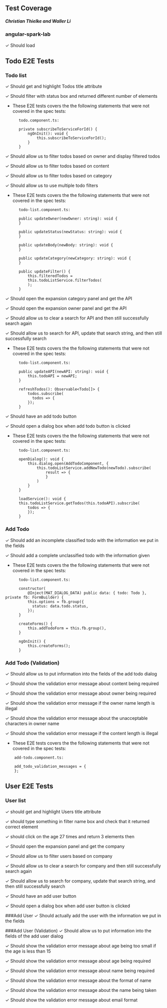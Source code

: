 ## Test Coverage
##### Christian Thielke and Waller Li
### angular-spark-lab
   ✓ Should load

## Todo E2E Tests
### Todo list

   ✓ Should get and highlight Todos title attribute 

   ✓ Should filter with status box and returned different number of elements
   
   - These E2E tests covers the the following statements that were not covered in the spec tests:
   ```text
         todo.component.ts:
         
         private subscribeToServiceForId() {
             ngOnInit(): void {
                 this.subscribeToServiceForId();
             }
         }
   ```

   ✓ Should allow us to filter todos based on owner and display filtered todos
 
   ✓ Should allow us to filter todos based on content

   ✓ Should allow us to filter todos based on category

   ✓ Should allow us to use multiple todo filters
   
   - These E2E tests covers the the following statements that were not covered in the spec tests:

   ```text
         todo-list.component.ts:
         
         public updateOwner(newOwner: string): void {
         }
         
         public updateStatus(newStatus: string): void {
         }
            
         public updateBody(newBody: string): void {
         }
         
         public updateCategory(newCategory: string): void {
         }
         
         public updateFilter() {
             this.filteredTodos =
             this.todoListService.filterTodos(
             );
         }
   ```

   ✓ Should open the expansion category panel and get the API
    
   ✓ Should open the expansion owner panel and get the API
    
   ✓ Should allow us to clear a search for API and then still successfully search again
    
   ✓ Should allow us to search for API, update that search string, and then still successfully search
   
   - These E2E tests covers the the following statements that were not covered in the spec tests:
   
  ```text
        todo-list.component.ts:
    
        public updateAPI(newAPI: string): void {
            this.todoAPI = newAPI;
        }
    
        refreshTodos(): Observable<Todo[]> {
            todos.subscribe(
              todos => {
            });
        }
   ```
    
   ✓ Should have an add todo button
   
   ✓ Should open a dialog box when add todo button is clicked
   
   - These E2E tests covers the the following statements that were not covered in the spec tests:
   
  ```text
        todo-list.component.ts:
        
        openDialog(): void {
            this.dialog.open(AddTodoComponent, {
                this.todoListService.addNewTodo(newTodo).subscribe(
                    result => {
                    }
                )
            }
        }
        
        loadService(): void {
        this.todoListService.getTodos(this.todoAPI).subscribe(
            todos => {
            });
        }
  ```

### Add Todo
   ✓ Should add an incomplete classified todo with the information we put in the fields
            
   ✓ Should add a complete unclassified todo with the information given
   
   - These E2E tests covers the the following statements that were not covered in the spec tests:
            
   ```text
         todo-list.component.ts:
         
         constructor(
             @Inject(MAT_DIALOG_DATA) public data: { todo: Todo }, private fb: FormBuilder) {
             this.options = fb.group({
               status: data.todo.status,
             });
         }
                   
         createForms() {
             this.addTodoForm = this.fb.group(),
         }
                  
         ngOnInit() {
             this.createForms();
         }
   ```

### Add Todo (Validation)
   ✓ Should allow us to put information into the fields of the add todo dialog
  
   ✓ Should show the validation error message about content being required

   ✓ Should show the validation error message about owner being required

   ✓ Should show the validation error message if the owner name length is illegal

   ✓ Should show the validation error message about the unacceptable characters in owner name

   ✓ Should show the validation error message if the content length is illegal
   
   - These E2E tests covers the the following statements that were not covered in the spec tests:
    
   ```text
       add-todo.component.ts:
       
       add_todo_validation_messages = {
       };
   ```

## User  E2E Tests
### User list
   ✓ should get and highlight Users title attribute 
    
   ✓ should type something in filter name box and check that it returned correct element
   
   ✓ should click on the age 27 times and return 3 elements then 
  
   ✓ Should open the expansion panel and get the company
 
   ✓ Should allow us to filter users based on company
    
   ✓ Should allow us to clear a search for company and then still successfully search again
   
   ✓ Should allow us to search for company, update that search string, and then still successfully search
  
   ✓ Should have an add user button
 
   ✓ Should open a dialog box when add user button is clicked

###Add User
   ✓ Should actually add the user with the information we put in the fields

###Add User (Validation)
   ✓ Should allow us to put information into the fields of the add user dialog
        
   ✓ Should show the validation error message about age being too small if the age is less than 15
    
   ✓ Should show the validation error message about age being required

   ✓ Should show the validation error message about name being required

   ✓ Should show the validation error message about the format of name

   ✓ Should show the validation error message about the name being taken

   ✓ Should show the validation error message about email format